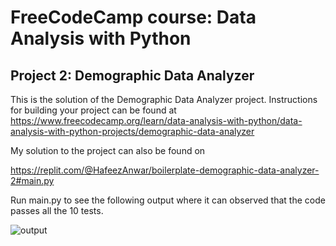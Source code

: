 # FreeCodeCamp course: Data Analysis with Python
## Project 2: Demographic Data Analyzer

This is the solution of the Demographic Data Analyzer project. Instructions for building your project can be found at https://www.freecodecamp.org/learn/data-analysis-with-python/data-analysis-with-python-projects/demographic-data-analyzer

My solution to the project can also be found on 

https://replit.com/@HafeezAnwar/boilerplate-demographic-data-analyzer-2#main.py

Run main.py to see the following output where it can observed that the code passes all the 10 tests. 

![output](https://user-images.githubusercontent.com/109077603/180603114-be956d50-5325-4dab-bfff-9a226b7cdabc.JPG)
